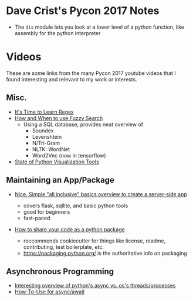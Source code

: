 # Dave Crist's Pycon 2017 Notes

* The `dis` module lets you look at a lower level of a python function, like assembly for the python interpreter

# Videos
These are some links from the many Pycon 2017 youtube videos that I found interesting and relevant to my work or interests.

## Misc.
* [It's Time to Learn Regex](https://www.youtube.com/watch?v=abrcJ9MpF60)
* [How and When to use Fuzzy Search](https://www.youtube.com/watch?v=kTS2b6pGElE)
  * Using a SQL database, provides neat overview of 
    * Soundex
	* Levenshtein
	* N/Tri-Gram
	* NLTK: WordNet
	* Word2Vec (now in tensorflow)
* [State of Python Visualization Tools](https://www.youtube.com/watch?v=FytuB8nFHPQ)

## Maintaining an App/Package
* [Nice, Simple "all inclusive" basics overview to create a server-side app](https://www.youtube.com/watch?v=OaT0EN-02iY)
  * covers flask, sqllite, and basic python tools
  * good for beginners
  * fast-paced

* [How to share your code as a python package](https://www.youtube.com/watch?v=qOH-h-EKKac)
  * reccommends cookiecutter for things like license, readme, contributing, test boilerplate, etc.
  * https://packaging.python.org/ is the authoritative info on packaging 
  
  

## Asynchronous Programming
* [Interesting overview of python's async vs. os's threads/processes](https://www.youtube.com/watch?v=iG6fr81xHKA)
* [How-To-Use for async/await](https://www.youtube.com/watch?v=2ZFFv-wZ8_g)

## 







